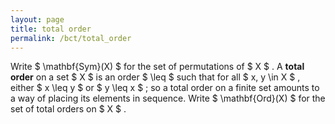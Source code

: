 ```yaml
---
layout: page
title: total order
permalink: /bct/total_order
---
```

Write $ \mathbf{Sym}(X) $ for the set of permutations of $ X $ . A **total order** on a set $ X $ is an order $ \leq $ such that for all $ x, y \in X $ , either $ x \leq y $ or $ y \leq x $ ; so a total order on a finite set amounts to a way of placing its elements in sequence. Write $ \mathbf{Ord}(X) $ for the set of total orders on $ X $ .
